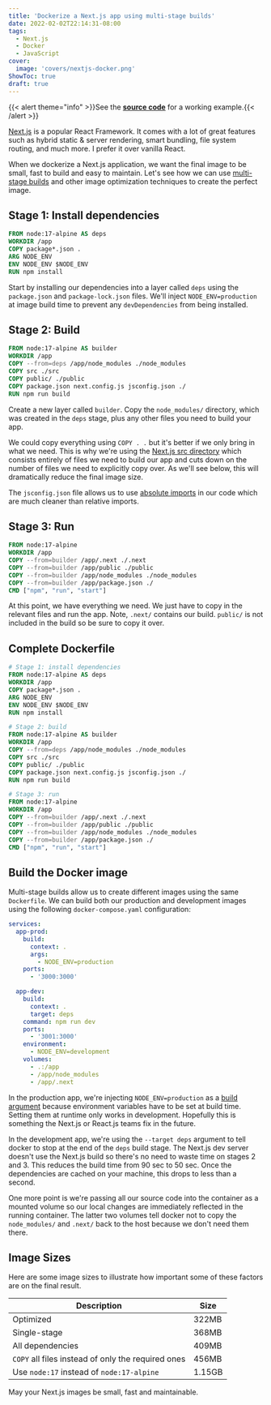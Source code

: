 ```yaml
---
title: 'Dockerize a Next.js app using multi-stage builds'
date: 2022-02-02T22:14:31-08:00
tags:
  - Next.js
  - Docker
  - JavaScript
cover:
  image: 'covers/nextjs-docker.png'
ShowToc: true
draft: true
---
```


{{< alert theme="info" >}}See the [**source code**](https://github.com/johnnymetz/docker-nextjs) for a working example.{{< /alert >}}

[Next.js](https://nextjs.org/) is a popular React Framework. It comes with a lot of great features such as hybrid static & server rendering, smart bundling, file system routing, and much more. I prefer it over vanilla React.

When we dockerize a Next.js application, we want the final image to be small, fast to build and easy to maintain. Let's see how we can use [multi-stage builds](https://docs.docker.com/develop/develop-images/multistage-build/) and other image optimization techniques to create the perfect image.

## Stage 1: Install dependencies

```dockerfile
FROM node:17-alpine AS deps
WORKDIR /app
COPY package*.json .
ARG NODE_ENV
ENV NODE_ENV $NODE_ENV
RUN npm install
```

Start by installing our dependencies into a layer called `deps` using the `package.json` and `package-lock.json` files. We'll inject `NODE_ENV=production` at image build time to prevent any `devDependencies` from being installed.

## Stage 2: Build

```dockerfile
FROM node:17-alpine AS builder
WORKDIR /app
COPY --from=deps /app/node_modules ./node_modules
COPY src ./src
COPY public/ ./public
COPY package.json next.config.js jsconfig.json ./
RUN npm run build
```

Create a new layer called `builder`. Copy the `node_modules/` directory, which was created in the `deps` stage, plus any other files you need to build your app.

We could copy everything using `COPY . .` but it's better if we only bring in what we need. This is why we're using the [Next.js src directory](https://nextjs.org/docs/advanced-features/src-directory) which consists entirely of files we need to build our app and cuts down on the number of files we need to explicitly copy over. As we'll see below, this will dramatically reduce the final image size.

The `jsconfig.json` file allows us to use [absolute imports](https://nextjs.org/docs/advanced-features/module-path-aliases) in our code which are much cleaner than relative imports.

## Stage 3: Run

```dockerfile
FROM node:17-alpine
WORKDIR /app
COPY --from=builder /app/.next ./.next
COPY --from=builder /app/public ./public
COPY --from=builder /app/node_modules ./node_modules
COPY --from=builder /app/package.json ./
CMD ["npm", "run", "start"]
```

At this point, we have everything we need. We just have to copy in the relevant files and run the app. Note, `.next/` contains our build. `public/` is not included in the build so be sure to copy it over.

## Complete Dockerfile

```dockerfile
# Stage 1: install dependencies
FROM node:17-alpine AS deps
WORKDIR /app
COPY package*.json .
ARG NODE_ENV
ENV NODE_ENV $NODE_ENV
RUN npm install

# Stage 2: build
FROM node:17-alpine AS builder
WORKDIR /app
COPY --from=deps /app/node_modules ./node_modules
COPY src ./src
COPY public/ ./public
COPY package.json next.config.js jsconfig.json ./
RUN npm run build

# Stage 3: run
FROM node:17-alpine
WORKDIR /app
COPY --from=builder /app/.next ./.next
COPY --from=builder /app/public ./public
COPY --from=builder /app/node_modules ./node_modules
COPY --from=builder /app/package.json ./
CMD ["npm", "run", "start"]
```

## Build the Docker image

Multi-stage builds allow us to create different images using the same `Dockerfile`. We can build both our production and development images using the following `docker-compose.yaml` configuration:

```yaml
services:
  app-prod:
    build:
      context: .
      args:
        - NODE_ENV=production
    ports:
      - '3000:3000'

  app-dev:
    build:
      context: .
      target: deps
    command: npm run dev
    ports:
      - '3001:3000'
    environment:
      - NODE_ENV=development
    volumes:
      - .:/app
      - /app/node_modules
      - /app/.next
```

In the production app, we're injecting `NODE_ENV=production` as a [build argument](https://docs.docker.com/engine/reference/commandline/build/#set-build-time-variables---build-arg) because environment variables have to be set at build time. Setting them at runtime only works in development. Hopefully this is something the Next.js or React.js teams fix in the future.

In the development app, we're using the `--target deps` argument to tell docker to stop at the end of the `deps` build stage. The Next.js dev server doesn't use the Next.js build so there's no need to waste time on stages 2 and 3. This reduces the build time from 90 sec to 50 sec. Once the dependencies are cached on your machine, this drops to less than a second.

One more point is we're passing all our source code into the container as a mounted volume so our local changes are immediately reflected in the running container. The latter two volumes tell docker not to copy the `node_modules/` and `.next/` back to the host because we don't need them there.

## Image Sizes

Here are some image sizes to illustrate how important some of these factors are on the final result.

| Description                                        | Size   |
| -------------------------------------------------- | ------ |
| Optimized                                          | 322MB  |
| Single-stage                                       | 368MB  |
| All dependencies                                   | 409MB  |
| `COPY` all files instead of only the required ones | 456MB  |
| Use `node:17` instead of `node:17-alpine`          | 1.15GB |

May your Next.js images be small, fast and maintainable.
